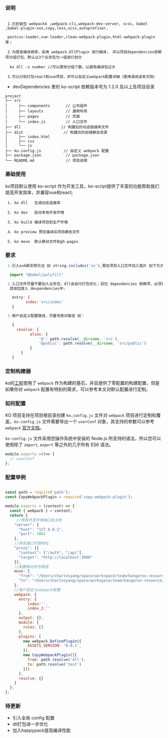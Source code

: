 ### 说明
 ``` text

  1.已封装包 webpack4 ,webpack-cli,webpack-dev-server, scss, babel ,babel-plugin-xxx,copy,less,scss,autoprefixer,
  
  postcss-loader,vue-loader,clean-webpack-plugin,html-webpack-plugin 等；

  2.为提高编译效率，采用 webpack.DllPlugin 进行编译， 并以项目dependencies依赖项分组打包，默认以3个业务包为一组进行划分

   ko dll -s number //可以更改分组个数，以避免编译包过大
  
  3.可以分别打包react和vue项目，并可以自定义webpack配置详细（使用请阅读本文档）

 ```
 * devDependencies 里的 ko-script 依赖版本号为 1.2.0 及以上及项目目录

```
project
├── src
│     ├── components       // 公共组件
│     ├── layouts          // 通用布局
│     ├── pages            // 页面
│     └── index.js         // 入口文件
├── dll                  // 构建后的动态链接库文件
├── dist                  // 构建后的前端静态资源
│     ├── index.html
│     ├── css
│     └── js
├── ko.config.js          // 自定义 webpack 配置
├── package.json           // package.json
└── README.md              // 项目说明
```

 ### 基础使用
 
 ko项目默认使用 ko-script 作为开发工具，ko-script提供了丰富的功能帮助我们提高开发效率，并兼容vue和react;

 ```text
  1. ko dll   生成动态连接库

  2. ko dev   启动本地开发环境

  3. ko build 编译项目到生产环境

  4. ko preview 预览编译后项目静态文件

  5. ko move  默认移动文件到gh-pages
 ```

### 要求
 ```js
  1.引入es6新实例方法 如 string.includes('xx'),需在项目入口文件加入垫片 如下方式：

   import "@babel/polyfill"

  2.入口文件尽量不要加入业务包，dll会自行打包优化；另位 dependencies 依赖项，必须是项目编译后需要依赖的包，
   其他包放入 devpendencies中;

    entry: {
          index:'src/index'
    }

  3.用户自定义配置路径，尽量写绝对路径 如：

    {
      resolve: {
            alias: {
                '@': path.resolve(__dirname, 'src'),
                '@public': path.resolve(__dirname, 'src/public')
            }
        }
    }
 ```

### 定制构建器

ko的[工程](https:///ko-script)使用了 `webpack` 作为构建的基石，并且提供了零配置的构建配置，但是如果你对 `webpack` 配置有特别的需求，可以参考本文对默认配置进行定制。

### 如何配置

KO 项目支持在项目根目录创建 `ko.config.js` 文件对 `webpack` 项目进行定制和覆盖，`ko-config.js` 文件需要导出一个 `userConf` 对象，其支持的参数可以参考 `webpack` [官方文档](https://webpack.js.org/concepts/output/)。

`ko-config.js` 文件采用您操作系统中安装的 Node.js 所支持的语法，所以您可以使用除了 `import`, `export` 等之外的几乎所有 ES6 语法。

```js
module.exports =()=> {
  // userConf
};
```

### 配置举例

```js

const path = require('path');
const CopyWebpackPlugin = require('copy-webpack-plugin');

module.exports = (context) => {
  const { webpack } = context;
  return {
     //修改开发环境端口及主机
    "server": {
      "host": "127.0.0.1",
      "port": 3002
    },
    //修改接口代理地址
    "proxy": [{
      "context": ["/auth", "/api"],
      "target": "http://localhost:3000"
    }],
    //配置移动文件路径
    move: {
      "from": "/Users/charlesyang/space/workspace/team/kangaroo-resource/react-resource/scaffolds/ko-react-sample/dist",
      "to": "/Users/charlesyang/space/workspace/team/kangaroo-resource/gh-pages/ko-react-sample"
    },
    //用户自定义webpack配置
    webpack: {
      entry: {
          index:'',
          index_2:''
      },
      output: {},
      module: {
        rules: []
      },
      plugins: [
        new webpack.DefinePlugin({
          ASSETS_VERSION: '0.0.1',
        }),
        new CopyWebpackPlugin([{
          from: path.resolve('dll'),
          to: path.resolve('test')
        }])
      ],
      resolve: {}
    }
  };
};

```
### 待更新

* 引入全局 config 配置
* dll打包进一步优化 
* 加入happypack提高编译性能



